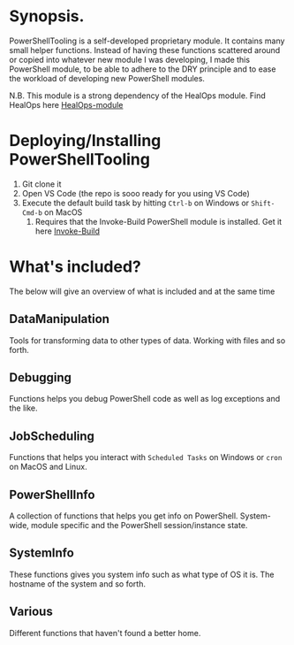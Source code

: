 # Synopsis.

PowerShellTooling is a self-developed proprietary module. It contains many small helper functions. Instead of having these functions scattered around or copied into whatever new module I was developing, I made this PowerShell module, to be able to adhere to the DRY principle and to ease the workload of developing new PowerShell modules.

N.B. This module is a strong dependency of the HealOps module. Find HealOps here [HealOps-module][HealOps_OnGitHub]

# Deploying/Installing PowerShellTooling

1. Git clone it
2. Open VS Code (the repo is sooo ready for you using VS Code)
3. Execute the default build task by hitting `Ctrl-b` on Windows or `Shift-Cmd-b` on MacOS
    1. Requires that the Invoke-Build PowerShell module is installed. Get it here [Invoke-Build][Invoke-Build_Module]

# What's included?

The below will give an overview of what is included and at the same time

## DataManipulation

Tools for transforming data to other types of data. Working with files and so forth.

## Debugging

Functions helps you debug PowerShell code as well as log exceptions and the like.

## JobScheduling

Functions that helps you interact with `Scheduled Tasks` on Windows or `cron` on MacOS and Linux.

## PowerShellInfo

A collection of functions that helps you get info on PowerShell. System-wide, module specific and the PowerShell session/instance state.

## SystemInfo

These functions gives you system info such as what type of OS it is. The hostname of the system and so forth.

## Various

Different functions that haven't found a better home.

[//]: # "Links"
[Invoke-Build_Module]: https://github.com/nightroman/Invoke-Build
[HealOps_OnGitHub]: https://github.com/larssb/HealOps